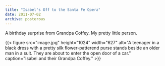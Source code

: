 ```yaml
---
title: "Isabel's Off to the Santa Fe Opera"
date: 2011-07-02
archive: posterous
---
```


A birthday surprise from Grandpa Coffey. My pretty little person.

{{< figure 
	src="image.jpg" 
	height="1024" 
	width="627" 
	alt="A teenager in a black dress with a pretty silk flower-patterend purse stands beside an older man in a suit. They are about to enter the open door of a car." 
	caption="Isabel and their Grandpa Coffey." >}}
